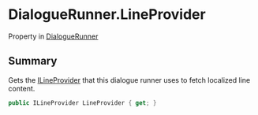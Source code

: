 # DialogueRunner.LineProvider

Property in [DialogueRunner](/docs/api/csharp/yarn.unity.dialoguerunner.md)

## Summary


Gets the  <a href="yarn.unity.ilineprovider.md">ILineProvider</a>  that this dialogue runner uses
to fetch localized line content.


```csharp
public ILineProvider LineProvider { get; }
```

